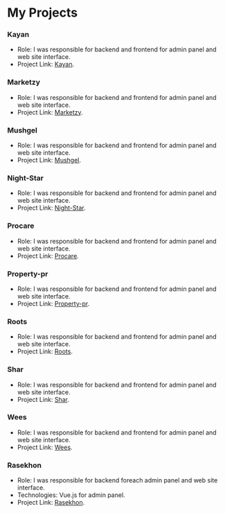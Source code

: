 # My Projects

### Kayan
* Role: I was responsible for backend and frontend for admin panel and web site interface.
* Project Link: [Kayan](kayanintl.com.sa).

### Marketzy
* Role: I was responsible for backend and frontend for admin panel and web site interface.
* Project Link: [Marketzy](marketzy.net).

### Mushgel
* Role: I was responsible for backend and frontend for admin panel and web site interface.
* Project Link: [Mushgel](mushgel.com).

### Night-Star
* Role: I was responsible for backend and frontend for admin panel and web site interface.
* Project Link: [Night-Star](https://night-star.net/).

### Procare
* Role: I was responsible for backend and frontend for admin panel and web site interface.
* Project Link: [Procare](https://procare.b.alyomhost.org/).

### Property-pr
* Role: I was responsible for backend and frontend for admin panel and web site interface.
* Project Link: [Property-pr](propertypr.net).

### Roots
* Role: I was responsible for backend and frontend for admin panel and web site interface.
* Project Link: [Roots](https://roots-united-ksa.com/).

### Shar
* Role: I was responsible for backend and frontend for admin panel and web site interface.
* Project Link: [Shar](fmalegal.com).

### Wees
* Role: I was responsible for backend and frontend for admin panel and web site interface.
* Project Link: [Wees](https://weesksa.com/).

### Rasekhon
* Role: I was responsible for backend foreach admin panel and web site interface.
* Technologies: Vue.js for admin panel.
* Project Link: [Rasekhon](https://hq-competition.roqay.solution/).

